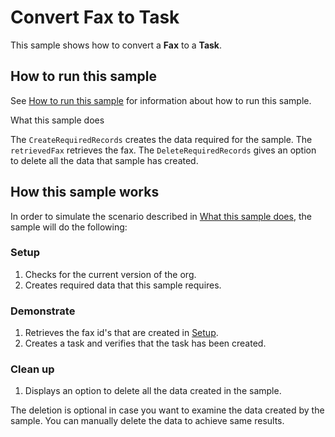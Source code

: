 # Convert Fax to Task

This sample shows how to convert a **Fax** to a **Task**.

## How to run this sample

See [How to run this sample](../../../README.md) for information about how to run this sample.

What this sample does

The `CreateRequiredRecords` creates the data required for the sample. The `retrievedFax` retrieves the fax. 
The `DeleteRequiredRecords` gives an option to delete all the data that sample has created.

## How this sample works

In order to simulate the scenario described in [What this sample does](#what-this-sample-does), the sample will do the following:

### Setup

1. Checks for the current  version of the org. 
1. Creates required data that this sample requires.

### Demonstrate

1. Retrieves the fax id's that are created in [Setup](#setup).
2. Creates a task and verifies that the task has been created.

### Clean up

1. Displays an option to delete all the data created in the sample.

The deletion is optional in case you want to examine the data created by the sample. You can manually delete the data to achieve same results.
